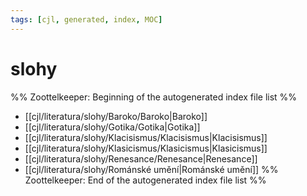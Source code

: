```yaml
---
tags: [cjl, generated, index, MOC]
---
```

# slohy
%% Zoottelkeeper: Beginning of the autogenerated index file list  %%
-  [[cjl/literatura/slohy/Baroko/Baroko|Baroko]]
-  [[cjl/literatura/slohy/Gotika/Gotika|Gotika]]
-  [[cjl/literatura/slohy/Klacisismus/Klacisismus|Klacisismus]]
-  [[cjl/literatura/slohy/Klasicismus/Klasicismus|Klasicismus]]
-  [[cjl/literatura/slohy/Renesance/Renesance|Renesance]]
-  [[cjl/literatura/slohy/Románské umění|Románské umění]]
%% Zoottelkeeper: End of the autogenerated index file list  %%
